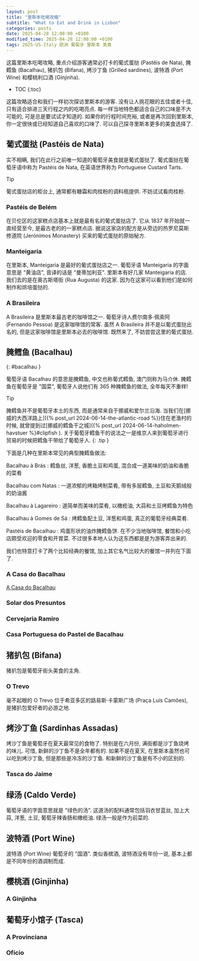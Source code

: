 ```yaml
---
layout: post
title: "里斯本吃喝攻略"
subtitle: "What to Eat and Drink in Lisbon"
categories: posts
date: 2025-04-28 12:00:00 +0100
modified_time: 2025-04-28 12:00:00 +0100
tags: 2025-US-Italy 欧洲 葡萄牙 里斯本 美食
---
```


这篇里斯本吃喝攻略, 重点介绍游客通常必打卡的葡式蛋挞 (Pastéis de Nata), 腌鳕鱼 (Bacalhau), 猪扒包 (Bifana), 烤沙丁鱼 (Grilled sardines), 波特酒 (Port Wine) 和樱桃利口酒 (Ginjinha).

* TOC
{:toc}

这篇攻略适合和我们一样初次探访里斯本的游客. 没有让人挑花眼的五佳或者十佳, 只有适合排进三天行程之内的吃喝亮点. 每一样当地特色都适合自己的口味是不大可能的, 可是总是要试试才知道的. 如果你的行程时间充裕, 或者是再次回到里斯本, 你一定很快或已经知道自己喜欢的口味了. 可以自己探寻里斯本更多的美食选择了.

## 葡式蛋挞 (Pastéis de Nata)

实不相瞒, 我们在此行之前唯一知道的葡萄牙美食就是葡式蛋挞了. 葡式蛋挞在葡萄牙语中称为 Pastéis de Nata, 在英语世界称为 Portuguese Custard Tarts.

> [!TIP]
> 葡式蛋挞店的柜台上, 通常都有糖霜和肉桂粉的调料瓶提供. 不妨试试看肉桂粉.

### Pastéis de Belém

在贝伦区的这家糕点店基本上就是最有名的葡式蛋挞店了. 它从 1837 年开始就一直经营至今, 是最古老的的一家糕点店. 据说这家店的配方是从旁边的热罗尼莫斯修道院 (Jerónimos Monastery) 买来的葡式蛋挞的原始秘方.

### Manteigaria

在里斯本, Manteigaria 是最好的葡式蛋挞店之一. 葡萄牙语 Manteigaria 的字面意思是 "黄油店", 音译的话是 "曼蒂加利亚".
里斯本有好几家 Manteigaria 的店. 我们去的是在奥古斯塔街 (Rua Augusta) 的这家. 因为在这家可以看到他们是如何制作和烘培蛋挞的.

### A Brasileira

A Brasileira 是里斯本最古老的咖啡馆之一. 葡萄牙诗人费尔南多·佩索阿 (Fernando Pessoa) 是这家咖啡馆的常客. 虽然 A Brasileira 并不是以葡式蛋挞出名的, 但是这家咖啡馆是里斯本必去的咖啡馆. 既然来了, 不妨尝尝这里的葡式蛋挞. 

## 腌鳕鱼 (Bacalhau)
{: #bacalhau }

葡萄牙语 Bacalhau 的意思是腌鳕鱼, 中文也称葡式鳕鱼, 澳门则称为马介休. 腌鳕鱼在葡萄牙是 "国菜", 葡萄牙人说他们有 365 种腌鳕鱼的做法, 全年每天不重样!

> [!TIP]
> 腌鳕鱼并不是葡萄牙本土的东西, 而是通常来自于挪威和爱尔兰沿海. 当我们在[挪威的大西洋路上]({% post_url 2024-06-14-the-atlantic-road %})住在老渔村的时候, 就曾提到过[挪威的鳕鱼干之城]({% post_url 2024-06-14-haholmen-havstuer %}#clipfish ). 关于葡萄牙鳕鱼干的说法之一是维京人来到葡萄牙进行贸易的时候把鳕鱼干带给了葡萄牙人.
{: .tip }

下面是几种在里斯本常见的典型腌鳕鱼做法:

Bacalhau à Brás
: 鳕鱼丝, 洋葱, 香脆土豆和鸡蛋, 混合成一道美味的奶油和香脆的菜肴

Bacalhau com Natas
: 一道浓郁的烤箱烤制菜肴, 带有多层鳕鱼, 土豆和天鹅绒般的奶油酱

Bacalhau à Lagareiro
: 道简单而美味的菜肴, 以橄榄油, 大蒜和土豆烤鳕鱼为特色

Bacalhau à Gomes de Sá
: 烤鳕鱼配土豆, 洋葱和鸡蛋, 真正的葡萄牙经典菜肴.

Pastéis de Bacalhau
: 鸡蛋形状的油炸腌鳕鱼饼. 在不少当地咖啡馆, 餐馆和小吃店颇受欢迎的零食和开胃菜. 不过很多本地人认为这东西都是是为游客弄出来的.

我们也特意打卡了两个比较经典的餐馆, 加上其它名气比较大的餐馆一并列在下面了.

### A Casa do Bacalhau

[A Casa do Bacalhau]

### Solar dos Presuntos

### Cervejaria Ramiro

###  Casa Portuguesa do Pastel de Bacalhau

## 猪扒包 (Bifana)

猪扒包是葡萄牙街头美食的主角.

### O Trevo 

毫不起眼的 O Trevo 位于希亚多区的路易斯·卡蒙斯广场 (Praça Luís Camões), 是猪扒包爱好者的必游之地.

## 烤沙丁鱼 (Sardinhas Assadas)

烤沙丁鱼是葡萄牙在夏天最常见的食物了. 特别是在六月份, 满街都是沙丁鱼烧烤的味儿. 可惜, 新鲜的沙丁鱼不是全年都有的. 如果不是在夏天, 在里斯本虽然也可以吃到烤沙丁鱼, 但是那些是冷冻的沙丁鱼. 和新鲜的沙丁鱼是有不小的区别的.

### Tasca do Jaime

## 绿汤 (Caldo Verde)

葡萄牙语的字面意思就是 "绿色的汤". 这道汤的配料通常包括羽衣甘蓝丝, 加上大蒜, 洋葱, 土豆, 葡萄牙辣香肠和橄榄油. 绿汤一般是作为前菜的. 

## 波特酒 (Port Wine)

波特酒 (Port Wine) 葡萄牙的 "国酒". 类似香槟酒, 波特酒没有年份一说, 基本上都是不同年份的酒调制而成.

## 樱桃酒 (Ginjinha)

### A Ginjinha

## 葡萄牙小馆子 (Tasca)

### A Provinciana

### Ofício



[A Casa do Bacalhau]: https://casadobacalhau.pt

